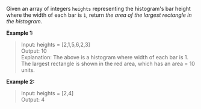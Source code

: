 Given an array of integers `heights` representing the histogram's bar height where the width of each bar is `1`, return *the area of the largest rectangle in the histogram*.

 

**Example 1:**

> Input: heights = [2,1,5,6,2,3]   
Output: 10   
Explanation: The above is a histogram where width of each bar is 1.          
The largest rectangle is shown in the red area, which has an area = 10 units.

**Example 2:**

> Input: heights = [2,4]    
Output: 4

